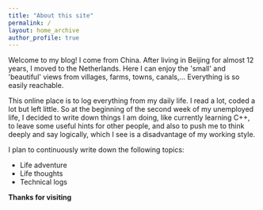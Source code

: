 ```yaml
---
title: "About this site"
permalink: /
layout: home_archive
author_profile: true
---
```


Welcome to my blog! I come from China. After living in Beijing for almost 12 years, I moved to the Netherlands. Here I can enjoy the 'small' and 'beautiful' views from villages, farms, towns, canals,... Everything is so easily reachable.

This online place is to log everything from my daily life. I read a lot, coded a lot but left little. So at the beginning of the second week of my unemployed life, I decided to write down things I am doing, like currently learning C++, to leave some useful hints for other people, and also to push me to think deeply and say logically, which I see is a disadvantage of my working style.

I plan to continuously write down the following topics:
- Life adventure
- Life thoughts
- Technical logs

**Thanks for visiting**